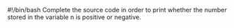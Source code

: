 #!/bin/bash
Complete the source code in order to print whether the number stored in the variable n is positive or negative.
